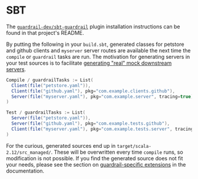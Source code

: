 SBT
===

The [`guardrail-dev/sbt-guardrail`](https://github.com/guardrail-dev/sbt-guardrail) plugin installation instructions can be found in that project's README.

By putting the following in your `build.sbt`, generated classes for petstore and github clients and `myserver` server routes are available the next time the `compile` or `guardrail` tasks are run. The motivation for generating servers in your test sources is to facilitate [generating "real" mock downstream servers](https://guardrail.dev/scala/akka-http/generating-a-server#generating-test-only-real-server-mocks-for-unit-tests).

```sbt
Compile / guardrailTasks := List(
  Client(file("petstore.yaml")),
  Client(file("github.yaml"), pkg="com.example.clients.github"),
  Server(file("myserver.yaml"), pkg="com.example.server", tracing=true)
)

Test / guardrailTasks := List(
  Server(file("petstore.yaml")),
  Server(file("github.yaml"), pkg="com.example.tests.github"),
  Client(file("myserver.yaml"), pkg="com.example.tests.server", tracing=true)
)
```

For the curious, generated sources end up in `target/scala-2.12/src_managed/`. These will be overwritten every time `compile` runs, so modification is not possible. If you find the generated source does not fit your needs, please see the section on [guardrail-specific extensions](https://guardrail.dev/scala/akka-http/guardrail-extensions) in the documentation.
